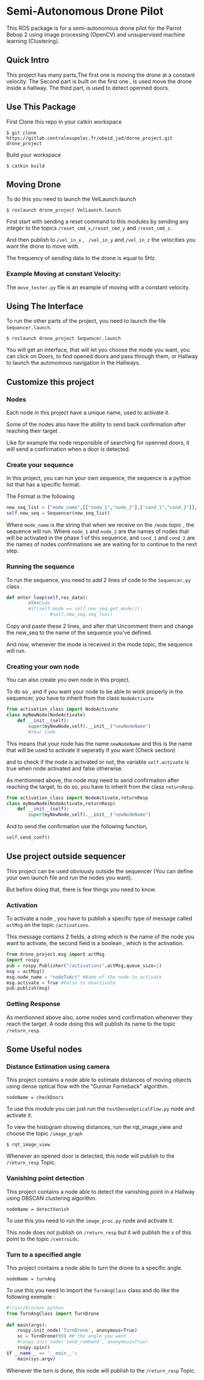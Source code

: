 # Semi-Autonomous Drone Pilot

This ROS package is for a semi-autonomous drone pilot for the Parrot Bebop 2 using image processing (OpenCV) and unsupervised machine learning (Clustering).

## Quick Intro

This project has many parts,The first one is moving the drone at a constant velocity.
The Second part is built on the first one , is used move the drone inside a hallway.
The third part, is used to detect openned doors.

## Use This Package
First Clone this repo in your catkin workspace
```
$ git clone https://gitlab.centralesupelec.fr/obeid_jad/dorne_project.git drone_project
```
Build your workspace
```
$ catkin build
```
## Moving Drone
To do this you need to launch the VelLaunch.launch 

```
$ roslaunch drone_project VelLaunch.launch
```
First start with sending a reset command to this modules by sending any integer to the topics ```/reset_cmd_x```,```/reset_cmd_y``` and ```/reset_cmd_z```.
 
And then publish to ```/vel_in_x``` , ``` /vel_in_y```  and ```/vel_in_z``` the velocities you want the drone to move with.

The frequency of sending data to the drone is equal to 5Hz.

### Example Moving at constant Velocity:
The ``` move_tester.py ``` file is an example of moving with a constant velocity.

## Using The Interface
To run the other parts of the project, you need to launch the file  ```Sequencer.launch```.

```
$ roslaunch drone_project Sequencer.launch
```
You will get an interface, that will let you choose the mode you want, you can click on Doors, to find opened doors and pass through them, or Hallway to launch the autonomous navigation in the Hallways.

## Customize this project

### Nodes

Each node in this project have a unique name, used to activate it.

Some of the nodes also have the ability to send back confirmation after reaching their target .

Like for example the node responsible of searching for openned doors, it will send a confirmation when a door is detected.

### Create your sequence

In this project, you can run your own sequence, the sequence is a python list that has a specific format.

The Format is the following 

```python
new_seq_list = ["mode_name",[["node_1","node_2"],["cond_1","cond_2"]],...]
self.new_seq = Sequencer(new_seq_list)
```

Where ```mode_name``` is the string that when we receive on the ```/mode``` topic , the sequence will run.
Where ```node_1``` and ```node_2``` are the names of nodes that will be activated in the phase 1 of this sequence, and ```cond_1``` and ```cond_2``` are the names of nodes confirmations we are waiting for to continue to the next step.

### Running the sequence 

To run the sequence, you need to add 2 lines of code to the ```Sequencer.py``` class .

```python
def enter_loop(self,ros_data):
        ####Code
        #if(self.mode == self.new_seq.get_mode()):
                #self.new_seq.seq_fun()
```
Copy and paste these 2 lines, and after that Uncomment them and change the new_seq to the name of the sequence you've defined.

And now, whenever the mode is received in the mode topic, the sequence will run.

### Creating your own node

You can also create you own node in this project.

To do so , and if you want your node to be able to work properly in the sequencer, you have to inherit from the class ```NodeActivate```
```python
from activation_class import NodeActivate
class myNewNode(NodeActivate)
    def __init__(self):
        super(myNewNode,self).__init__("newNodeName")
        #Your Code
```
This means that your node has the name ```newNodeName``` and this is the name that will be used to activate it seperatly if you want (Check section)

and to check if the node is activated or not, the variable ```self.activate``` is true when node activated and false otherwise.

As mentionned above, the node may need to send confirmation after reaching the target, to do so, you have to inherit from the class ```returnResp```.

```python
from activation_class import NodeActivate,returnResp
class myNewNode(NodeActivate,returnResp)
    def __init__(self):
        super(myNewNode,self).__init__("newNodeName")
```
And to send the confirmation use the following function,
```python
self.send_conf()
```

## Use project outside sequencer

This project can be used obviously outside the sequencer (You can define your own launch file and run the nodes you want).

But before doing that, there is few things you need to know.

### Activation

To activate a node , you have to publish a specific type of message called ```actMsg``` on the topic ```/activations```.

This message contains 2 fields, a string which is the name of the node you want to activate, the second field is a boolean , which is the activation.

```python
from drone_project.msg import actMsg
import rospy
pub = rospy.Publisher("/activations",actMsg,queue_size=1)
msg = actMsg()
msg.node_name = "nodeToAct" #Name of the node to activate
msg.activate = True #False to deactivate
pub.publish(msg)
```
### Getting Response

As mentionned above also, some nodes send confirmation whenever they reach the target. A node doing this will publish its name to the topic ```/return_resp```.

## Some Useful nodes

### Distance Estimation using camera
This project contains a node able to estimate distances of moving objects using dense optical flow with the "Gunnar Farneback" algorithm.

```nodeName = checkDoors```

To use this module you can just run the ```testDenseOpticalFlow.py``` node and activate it.

To view the histogram showing distances, run the rqt_image_view and choose the topic ```/image_graph```
```
$ rqt_image_view
```
Whenever an opened door is detected, this node will publish to the ```/return_resp``` Topic.

### Vanishing point detection

This project contains a node able to detect the vanishing point in a Hallway using DBSCAN clustering algorithm.

```nodeName = detectVanish```

To use this you need to run the ```image_proc.py``` node and activate it.

This node does not publish on ```/return_resp``` but it will publish the x of this point to the topic ```/centroids```.

### Turn to a specified angle

This project contains a node able to turn the drone to a specific angle.

```nodeName = turnAng```

To use this you need to import the ```TurnAngClass``` class and do like the following exemple :
```python
#!/usr/bin/env python
from TurnAngClass import TurnDrone
      
def main(args):
    rospy.init_node('TurnDrone', anonymous=True)
    sc = TurnDrone(90) ## the angle you want .
    #rospy.init_node('send_command', anonymous=True)
    rospy.spin()
if __name__ == '__main__':
    main(sys.argv)
```
Whenever the turn is done, this node will publish to the ```/return_resp``` Topic.